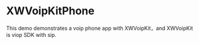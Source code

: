 # XWVoipKitPhone
This demo demonstrates a voip phone app with XWVoipKit，and XWVoipKit is viop SDK with sip.
